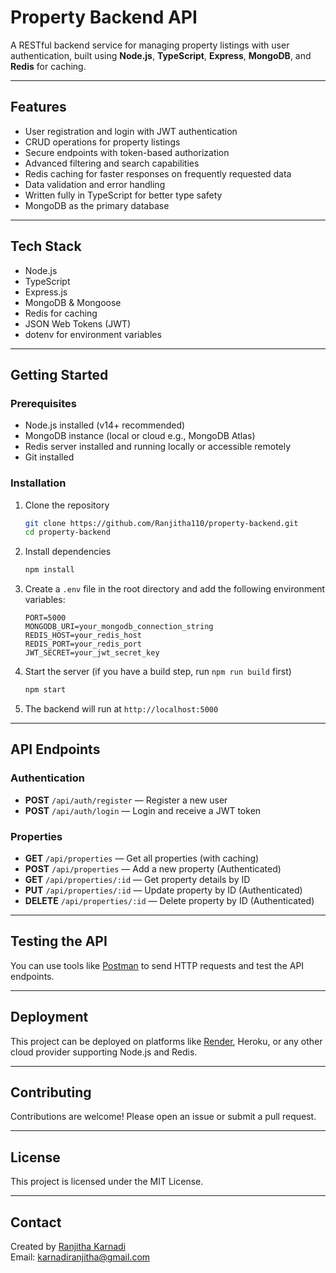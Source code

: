 # Property Backend API

A RESTful backend service for managing property listings with user authentication, built using **Node.js**, **TypeScript**, **Express**, **MongoDB**, and **Redis** for caching.

---

## Features

- User registration and login with JWT authentication
- CRUD operations for property listings
- Secure endpoints with token-based authorization
- Advanced filtering and search capabilities
- Redis caching for faster responses on frequently requested data
- Data validation and error handling
- Written fully in TypeScript for better type safety
- MongoDB as the primary database

---

## Tech Stack

- Node.js
- TypeScript
- Express.js
- MongoDB & Mongoose
- Redis for caching
- JSON Web Tokens (JWT)
- dotenv for environment variables

---

## Getting Started

### Prerequisites

- Node.js installed (v14+ recommended)
- MongoDB instance (local or cloud e.g., MongoDB Atlas)
- Redis server installed and running locally or accessible remotely
- Git installed

### Installation

1. Clone the repository

   ```bash
   git clone https://github.com/Ranjitha110/property-backend.git
   cd property-backend
   ```

2. Install dependencies

   ```bash
   npm install
   ```

3. Create a `.env` file in the root directory and add the following environment variables:

   ```
   PORT=5000
   MONGODB_URI=your_mongodb_connection_string
   REDIS_HOST=your_redis_host
   REDIS_PORT=your_redis_port
   JWT_SECRET=your_jwt_secret_key
   ```

4. Start the server (if you have a build step, run `npm run build` first)

   ```bash
   npm start
   ```

5. The backend will run at `http://localhost:5000`

---

## API Endpoints

### Authentication

- **POST** `/api/auth/register` — Register a new user  
- **POST** `/api/auth/login` — Login and receive a JWT token

### Properties

- **GET** `/api/properties` — Get all properties (with caching)  
- **POST** `/api/properties` — Add a new property (Authenticated)  
- **GET** `/api/properties/:id` — Get property details by ID  
- **PUT** `/api/properties/:id` — Update property by ID (Authenticated)  
- **DELETE** `/api/properties/:id` — Delete property by ID (Authenticated)

---

## Testing the API

You can use tools like [Postman](https://www.postman.com/) to send HTTP requests and test the API endpoints.

---

## Deployment

This project can be deployed on platforms like [Render](https://render.com), Heroku, or any other cloud provider supporting Node.js and Redis.

---

## Contributing

Contributions are welcome! Please open an issue or submit a pull request.

---

## License

This project is licensed under the MIT License.

---

## Contact

Created by [Ranjitha Karnadi](https://github.com/Ranjitha110)  
Email: karnadiranjitha@gmail.com
